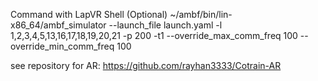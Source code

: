 Command with LapVR Shell (Optional)
~/ambf/bin/lin-x86_64/ambf_simulator --launch_file launch.yaml -l 1,2,3,4,5,13,16,17,18,19,20,21 -p 200 -t1 --override_max_comm_freq 100 --override_min_comm_freq 100

see repository for AR: https://github.com/rayhan3333/Cotrain-AR

